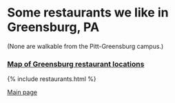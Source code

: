 # Some restaurants we like in Greensburg, PA
(None are walkable from the Pitt-Greensburg campus.)

### <a href="https://goo.gl/maps/CywdPk2AYJB2">Map of Greensburg restaurant locations</a>

{% include restaurants.html %}

[Main page](index.md)